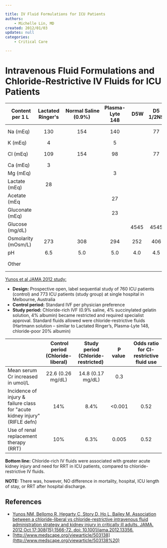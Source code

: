 ```yaml
---

title: IV Fluid Formulations for ICU Patients
authors:
    - Michelle Lin, MD
created: 2012/01/03
updates: null
categories:
    - Critical Care

---
```


# Intravenous Fluid Formulations and Chloride-Restrictive IV Fluids for ICU Patients

|  Content per 1 L    | Lactated Ringer's |  Normal Saline (0.9%) | Plasma-Lyte 148 |  D5W  | D5 1/2NS  | 5% albumin      |
|---------------------|:-----------------:|:---------------------:|:---------------:|:-----:|:---------:|:---------------:|
| Na (mEq)            | 130               | 154                   | 140             |       | 77        | 130-160         |
| K (mEq)             | 4                 |                       | 5               |       |           | &lt; 1          |
| Cl (mEq)            | 109               | 154                   | 98              |       | 77        | 130-160         |
| Ca (mEq)            | 3                 |                       |                 |       |           |                 |
| Mg (mEq)            |                   |                       | 3               |       |           |                 |
| Lactate (mEq)       | 28                |                       |                 |       |           |                 |
| Acetate (mEq        |                   |                       | 27              |       |           |                 |
| Gluconate (mEq)     |                   |                       | 23              |       |           |                 |
| Glucose (mg/dL)     |                   |                       |                 | 4545  | 4545      |                 |
| Osmolarity (mOsm/L) | 273               | 308                   | 294             | 252   | 406       | 309             |
| pH                  | 6.5               | 5.0                   | 5.0             | 4.0   | 4.5       | 6.4-7.4         |
| Other               |                   |                       |                 |       |           | 50 g/L albumin |

[Yunos et al JAMA 2012 study:](https://www.ncbi.nlm.nih.gov/pubmed/?term=23073953)

- **Design:** Prospective open, label sequential study of 760 ICU patients (control) and 773 ICU patients (study group) at single hospital in Melbourne, Australia
- **Control period:** Standard IVF per physician preference
- **Study period:** Chloride-rich IVF (0.9% saline, 4% succinylated gelatin solution, 4% albumin) became restricted and required specialist approval. Standard fluids allowed were chloride-restrictive fluids (Hartmann solution – similar to Lactated Ringer’s, Plasma-Lyte 148, chloride-poor 20% albumin)

|    |  Control period (Chloride-liberal)  | Study period (Chloride-restricted)   | P value   | Odds ratio for Cl-restrictive  fluid use       |
|--------|:-------------------:|:-----------------------:|:---------:|:--------------:|
| Mean serum Cr increased in umol/L                                            | 22.6 (0.26 mg/dL)        | 14.8 (0.17 mg/dL) | 0.3       |                |
| Incidence of injury & failure class for "acute kidney injury" (RIFLE defn) | 14%                | 8.4%                   | &lt;0.001 | 0.52           |
| Use of renal replacement therapy (RRT)    | 10%                | 6.3%                   | 0.005     | 0.52           |

**Bottom line:** Chloride-rich IV fluids were associated with greater acute kidney injury and need for RRT in ICU patients, compared to chloride-restrictive IV fluids. 

**NOTE:** There was, however, NO difference in mortality, hospital, ICU length of stay, or RRT after hospital discharge.

## References

-   [Yunos NM, Bellomo R, Hegarty C, Story D, Ho L, Bailey M. Association between a chloride-liberal vs chloride-restrictive intravenous fluid administration strategy and kidney injury in critically ill adults. JAMA. 2012 Oct 17;308(15):1566-72. doi: 10.1001/jama.2012.13356.](https://www.ncbi.nlm.nih.gov/pubmed/?term=23073953)
-   [http://www.medscape.org/viewarticle/503138](http://www.medscape.org/viewarticle/503138%20)
